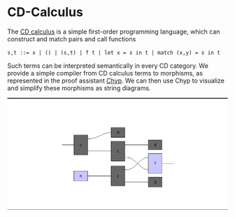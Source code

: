 # CD-Calculus

The [CD calculus](https://dario-stein.de/notes/thesis.pdf) is a simple first-order programming language, which can construct and match pairs and call functions
```
s,t ::= x | () | (s,t) | f t | let x = s in t | match (x,y) = s in t 
```

Such terms can be interpreted semantically in every CD category. We provide a simple compiler from CD calculus terms to morphisms, as represented in the proof assistant [Chyp](https://github.com/akissinger/chyp). We can then use Chyp to visualize and simplify these morphisms as string diagrams.

![Chyp Example](https://raw.githubusercontent.com/damast93/cdcalculus/main/img/semantics.png)